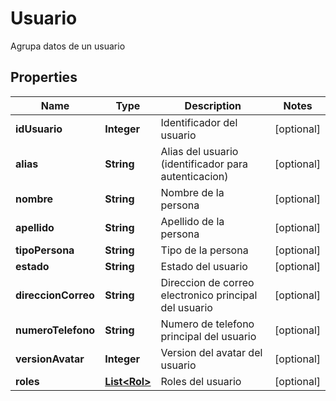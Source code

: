 

# Usuario

Agrupa datos de un usuario
## Properties

Name | Type | Description | Notes
------------ | ------------- | ------------- | -------------
**idUsuario** | **Integer** | Identificador del usuario |  [optional]
**alias** | **String** | Alias del usuario (identificador para autenticacion) |  [optional]
**nombre** | **String** | Nombre de la persona |  [optional]
**apellido** | **String** | Apellido de la persona |  [optional]
**tipoPersona** | **String** | Tipo de la persona |  [optional]
**estado** | **String** | Estado del usuario |  [optional]
**direccionCorreo** | **String** | Direccion de correo electronico principal del usuario |  [optional]
**numeroTelefono** | **String** | Numero de telefono principal del usuario |  [optional]
**versionAvatar** | **Integer** | Version del avatar del usuario |  [optional]
**roles** | [**List&lt;Rol&gt;**](Rol.md) | Roles del usuario |  [optional]



